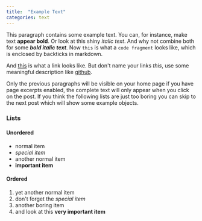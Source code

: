 ```yaml
---
title:  "Example Text"
categories: text
---
```


This paragraph contains some example text. You can, for instance, make text **appear bold**. Or look at this shiny *italic text*. And why not combine both for some ***bold italic text***. Now `this` is what a `code fragment` looks like, which is enclosed by backticks in markdown.

And [this](https://github.com) is what a link looks like. But don't name your links *this*, use some meaningful description like [github](https://github.com).


Only the previous paragraphs will be visible on your home page if you have page excerpts enabled, the complete text will only appear when you click on the post. If you think the following lists are just too boring you can skip to the next post which will show some example objects.

### Lists

#### Unordered

 * normal item
 * *special item*
 * another normal item
 * **important item**

#### Ordered

1. yet another normal item
2. don't forget the *special item*
3. another boring item
4. and look at this **very important item**
